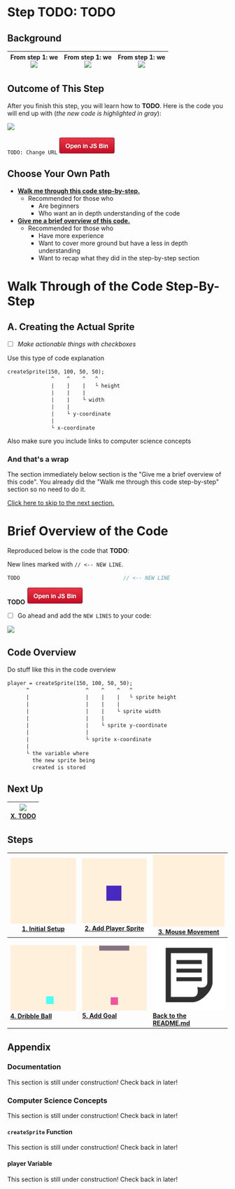 # Step **TODO**: **TODO**

## Background

| From step 1: we <br> ![](http://placehold.it/300?text=1)  |  From step 1: we <br> ![](http://placehold.it/300?text=2)  | From step 1: we <br> ![](http://placehold.it/300?text=3) |
|-----------------------------------------------------------|------------------------------------------------------------|----------------------------------------------------------|

## Outcome of This Step

After you finish this step, you will learn how to **TODO**. Here is the code you will end up with (_the new code is highlighted in gray_):

![](http://placehold.it/300?text=TODO)

`TODO: Change URL`
<a href="http://jsbin.com/dikevu/23/edit?js,output" target="_blank">
  ![](img/bttn_open_in_js_bin.png)
</a>

## Choose Your Own Path

- [**Walk me through this code step-by-step.**](#walk-through-of-the-code-step-by-step)
    - Recommended for those who
      - Are beginners
      - Who want an in depth understanding of the code
- [**Give me a brief overview of this code.**](#brief-overview-of-the-code)
    - Recommended for those who
      - Have more experience
      - Want to cover more ground but have a less in depth understanding
      - Want to recap what they did in the step-by-step section

# Walk Through of the Code Step-By-Step

## A. Creating the Actual Sprite

- [ ] _Make actionable things with checkboxes_

Use this type of code explanation

```
createSprite(150, 100, 50, 50);
              ^    ^    ^   ^
              |    |    |   └ height
              |    |    |
              |    |    └ width
              |    |
              |    └ y-coordinate
              |
              └ x-coordinate
```

Also make sure you include links to computer science concepts

### And that's a wrap

The section immediately below section is the "Give me a brief overview of this code". You already did the "Walk me through this code step-by-step" section so no need to do it.

[Click here to skip to the next section.](#next-up)

# Brief Overview of the Code

Reproduced below is the code that **TODO**:

New lines marked with `// <-- NEW LINE`.

```js
TODO                                 // <-- NEW LINE
```

**TODO**
<a href="http://jsbin.com/dikevu/23/edit?js,output" target="_blank">
  ![](img/bttn_open_in_js_bin.png)
</a>

- [ ] Go ahead and add the `NEW LINES` to your code:

![](http://placehold.it/300?text=TODO)

## Code Overview

Do stuff like this in the code overview

```
player = createSprite(150, 100, 50, 50);
      ^                  ^    ^    ^   ^
      |                  |    |    |   └ sprite height
      |                  |    |    |
      |                  |    |    └ sprite width
      |                  |    |
      |                  |    └ sprite y-coordinate
      |                  |
      |                  └ sprite x-coordinate
      |
      └ the variable where
        the new sprite being
        created is stored
```

## Next Up

| **[![](![](http://placehold.it/300?text=TODO))  <br> X. TODO](mouse_movement.md)** |
|------------------------------------------------------------------------------------|

## Steps

| **[![](img/1_mini.png) <br> 1. Initial Setup](initial_setup.md)** | **[![](img/2_mini.png) <br> 2. Add Player Sprite](add_player_sprite.md)** | **[![](img/3_mini.gif)  <br> 3. Mouse Movement](mouse_movement.md)** |
| ----------------------------------------------------------------- | ------------------------------------------------------------------------- | -------------------------------------------------------------------- |
| **[![](img/4_mini.gif) <br> 4. Dribble Ball](dribble_ball.md)**   | **[![](img/5_mini.gif) <br> 5. Add Goal](add_goal.md)**                   | **[![](img/readme.png) <br> Back to the README.md](README.md)**      |

## Appendix

### Documentation

This section is still under construction! Check back in later!

### Computer Science Concepts

This section is still under construction! Check back in later!

#### `createSprite` Function

This section is still under construction! Check back in later!

#### player Variable

This section is still under construction! Check back in later!
